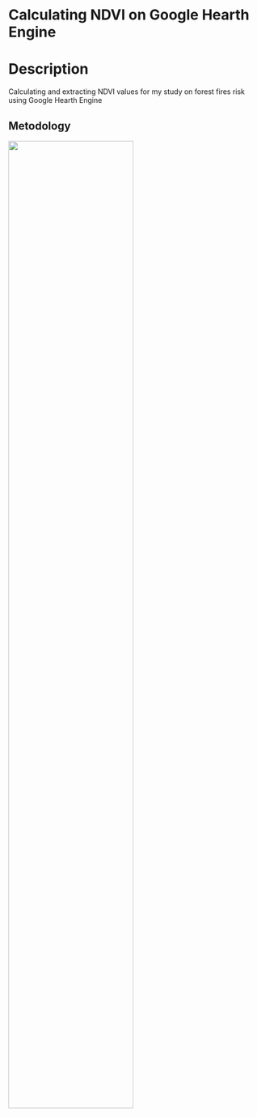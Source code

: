# Calculating NDVI on Google Hearth Engine


<h1>Description</h1>
<p>Calculating and extracting NDVI values for my study on forest fires risk using Google Hearth Engine
</p>

<h2>Metodology</h2>
<img src="https://i.imgur.com/5bPuDb0.png" height="70%" width="70%/>

<b>Results</b>

<img src="https://i.imgur.com/5oiQRSK.png"  height="60%" width="60%"/>
